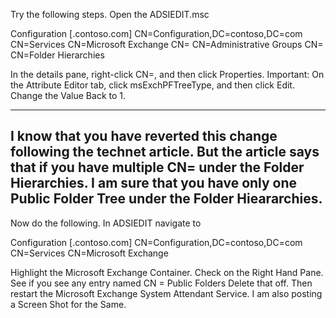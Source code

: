 <!-- TITLE: Public Folders Multiple Mapi Public Folder Trees Were Found -->

Try the following steps.
Open the ADSIEDIT.msc

Configuration [<domainController>.contoso.com] 
CN=Configuration,DC=contoso,DC=com 
CN=Services 
CN=Microsoft Exchange 
CN=<OrganizationName> 
CN=Administrative Groups 
CN=<AdministrativeGroupName> 
CN=Folder Hierarchies 

In the details pane, right-click CN=<PublicFoldersTree>, and then click Properties. 
Important: 
On the Attribute Editor tab, click msExchPFTreeType, and then click Edit. 
Change the Value Back to 1.

------------------------------------
I know that you have reverted this change following the technet article.
But the article says that if you have multiple CN=<PublicFoldersTree> under the Folder Hierarchies.
I am sure that you have only one Public Folder Tree under the Folder Hieararchies.
-----------------------------------

Now do the following.
In ADSIEDIT navigate to

Configuration [<domainController>.contoso.com] 
CN=Configuration,DC=contoso,DC=com 
CN=Services 
CN=Microsoft Exchange 

Highlight the Microsoft Exchange Container.
Check on the Right Hand Pane.
See if you see any entry named CN = Public Folders
Delete that off.
Then restart the Microsoft Exchange System Attendant Service.
I am also posting a Screen Shot for the Same.